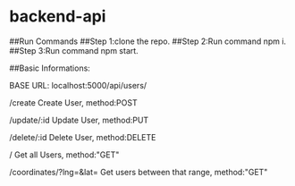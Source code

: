 # backend-api

##Run Commands
##Step 1:clone the repo.
##Step 2:Run command npm i.
##Step 3:Run command npm start.

##Basic Informations:

BASE URL: localhost:5000/api/users/

/create
Create User,
method:POST

/update/:id
Update User,
method:PUT


/delete/:id
Delete User,
method:DELETE


/
Get all Users,
method:"GET"

/coordinates/?lng=<value>&lat=<value>
 Get users between that range,
  method:"GET"




